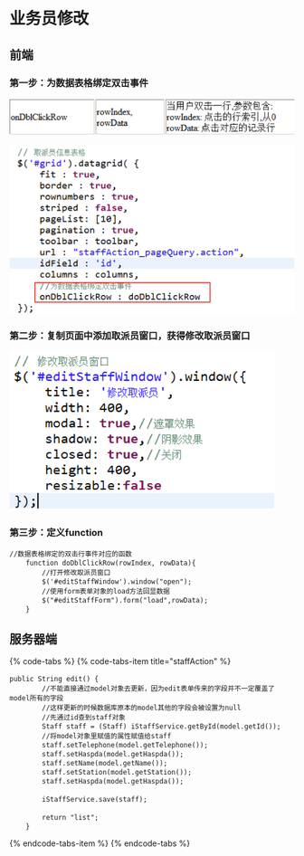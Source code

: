 # 业务员修改

## 前端

### 第一步：为数据表格绑定双击事件

![](../../../.gitbook/assets/image%20%28207%29.png)

![](../../../.gitbook/assets/image%20%2838%29.png)

### 第二步：复制页面中添加取派员窗口，获得修改取派员窗口

![](../../../.gitbook/assets/image%20%28131%29.png)

### 第三步：定义function

```text
//数据表格绑定的双击行事件对应的函数
	function doDblClickRow(rowIndex, rowData){
		//打开修改取派员窗口
		$('#editStaffWindow').window("open");
		//使用form表单对象的load方法回显数据
		$("#editStaffForm").form("load",rowData);
	}

```

## 服务器端

{% code-tabs %}
{% code-tabs-item title="staffAction" %}
```text
public String edit() {
        //不能直接通过model对象去更新，因为edit表单传来的字段并不一定覆盖了model所有的字段
        //这样更新的时候数据库原本的model其他的字段会被设置为null
        //先通过id查到staff对象
        Staff staff = (Staff) iStaffService.getById(model.getId());
        //将model对象里赋值的属性赋值给staff
        staff.setTelephone(model.getTelephone());
        staff.setHaspda(model.getHaspda());
        staff.setName(model.getName());
        staff.setStation(model.getStation());
        staff.setHaspda(model.getHaspda());

        iStaffService.save(staff);

        return "list";
    }

```
{% endcode-tabs-item %}
{% endcode-tabs %}



